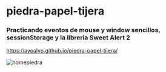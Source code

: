 # piedra-papel-tijera

### Practicando eventos de mouse y window sencillos, sessionStorage y la libreria Sweet Alert 2

https://ayealvo.github.io/piedra-papel-tijera/

![homepiedra](https://user-images.githubusercontent.com/81052206/152658955-e2df3339-6455-45d7-b2ae-9b5019acd246.jpg)

